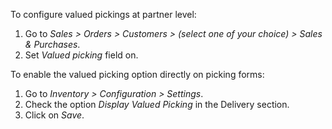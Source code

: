 To configure valued pickings at partner level:

1.  Go to _Sales \> Orders \> Customers \> (select one of your choice) \> Sales &
    Purchases_.
2.  Set _Valued picking_ field on.

To enable the valued picking option directly on picking forms:

1. Go to _Inventory > Configuration > Settings_.
2. Check the option _Display Valued Picking_ in the Delivery section.
3. Click on _Save_.
